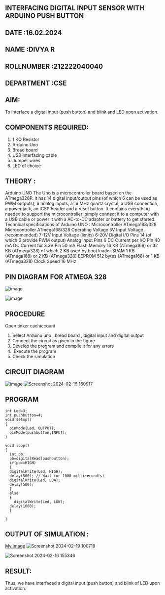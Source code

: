 ## INTERFACING DIGITAL INPUT SENSOR WITH ARDUINO PUSH BUTTON
## DATE :16.02.2024
## NAME :DIVYA R																			             
## ROLLNUMBER :212222040040
## DEPARTMENT :CSE


## AIM:
To interface a digital input (push button) and blink and LED upon activation.
## COMPONENTS REQUIRED:
1.	1 KΩ Resistor 
2.	Arduino Uno 
3.	Bread board 
4.	USB Interfacing cable 
5.	Jumper wires 
6.	LED of choice 
## THEORY :
Arduino UNO
 	  The Uno is a microcontroller board based on the ATmega328P. It has 14 digital input/output pins (of which 6 can be used as PWM outputs), 6 analog inputs, a 16 MHz quartz crystal, a USB connection, a power jack, an ICSP header and a reset button. It contains everything needed to support the microcontroller; simply connect it to a computer with a USB cable or power it with a AC-to-DC adapter or battery to get started.
	Technical specifications of Arduino UNO :
Microcontroller	ATmega168/328
Microcontroller	ATmega168/328
Operating Voltage	5V
Input Voltage (recommended)	7-12V
Input Voltage (limits)	6-20V
Digital I/O Pins	14 (of which 6 provide PWM output)
Analog Input Pins	6
DC Current per I/O Pin	40 mA
DC Current for 3.3V Pin	50 mA
Flash Memory	16 KB (ATmega168) or 32 KB (ATmega328) of which 2 KB used by boot loader
SRAM	1 KB (ATmega168) or 2 KB (ATmega328)
EEPROM	512 bytes (ATmega168) or 1 KB (ATmega328)
Clock Speed	16 MHz
## PIN DIAGRAM FOR ATMEGA 328
 
![image](https://user-images.githubusercontent.com/36288975/163530394-115baee4-7ed1-49fe-9cce-d7b625e11e85.png)

![image](https://user-images.githubusercontent.com/36288975/163530431-4d390e98-0942-42d8-95b8-f57d348e6ad8.png)


## PROCEDURE 
 Open tinker cad account 
1.	Select Arduino uno , bread board , digital input and digital output 
2.	Connect the circuit as given in the figure 
3.	Develop the program and compile it for any errors 
4.	 .Execute the program 
5.	Check the simulation 



## CIRCUIT DIAGRAM 


![image](https://user-images.githubusercontent.com/36288975/163530437-87a0afbd-b3c9-44ad-b907-5de63486fb9d.png)
![Screenshot 2024-02-16 160917](https://github.com/divyadivya10/-INTERFACING-DIGITAL-INPUT-SENSOR-WITH-ARDUINO-PUSH-BUTTON-/assets/119560271/989770be-e4ee-4585-8eea-ead1ac60f800)









## PROGRAM 
```
int Led=3;
int pushbutton=4;
void setup()
{
  pinMode(Led, OUTPUT);
  pinMode(pushbutton,INPUT);
}

void loop()
{
  int pb;
  pb=digitalRead(pushbutton);
  if(pb==HIGH)
  {
  digitalWrite(Led, HIGH);
  delay(500); // Wait for 1000 millisecond(s)
  digitalWrite(Led, LOW);
  delay(500);
  }
  else
  {
    digitalWrite(Led, LOW);
  delay(1000);
  }
   
}
```
 
 









 
 
 



## OUTPUT OF SIMULATION :

[My image](username.github.com/repository/img/image.jpg)
![Screenshot 2024-02-19 100719](https://github.com/divyadivya10/-INTERFACING-DIGITAL-INPUT-SENSOR-WITH-ARDUINO-PUSH-BUTTON-/assets/119560271/b1fe2080-025c-4722-8ff8-dae506d7ed28)

![Screenshot 2024-02-16 155346](https://github.com/divyadivya10/-INTERFACING-DIGITAL-INPUT-SENSOR-WITH-ARDUINO-PUSH-BUTTON-/assets/119560271/1fae3996-c118-44e8-a2b4-e75a4a6a6196)

## RESULT:

Thus, we have interfaced a digital input (push button) and blink of LED upon activation.



